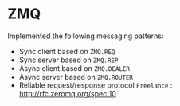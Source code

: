# ZMQ

Implemented the following messaging patterns: 

* Sync client based on `ZMQ.REQ`
* Sync server based on `ZMQ.REP`
* Async client based on `ZMQ.DEALER`
* Async server based on  `ZMQ.ROUTER`
* Reliable request/response protocol `Freelance` : http://rfc.zeromq.org/spec:10
